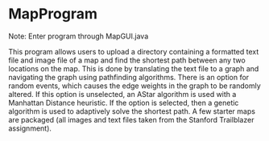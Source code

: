# MapProgram

Note: Enter program through MapGUI.java

This program allows users to upload a directory containing a formatted text file and image file of a map and find the shortest path between any two locations on the map. This is done by translating the text file to a graph and navigating the graph using pathfinding algorithms. There is an option for random events, which causes the edge weights in the graph to be randomly altered. If this option is unselected, an AStar algorithm is used with a Manhattan Distance heuristic. If the option is selected, then a genetic algorithm is used to adaptively solve the shortest path. A few starter maps are packaged (all images and text files taken from the Stanford Trailblazer assignment). 
